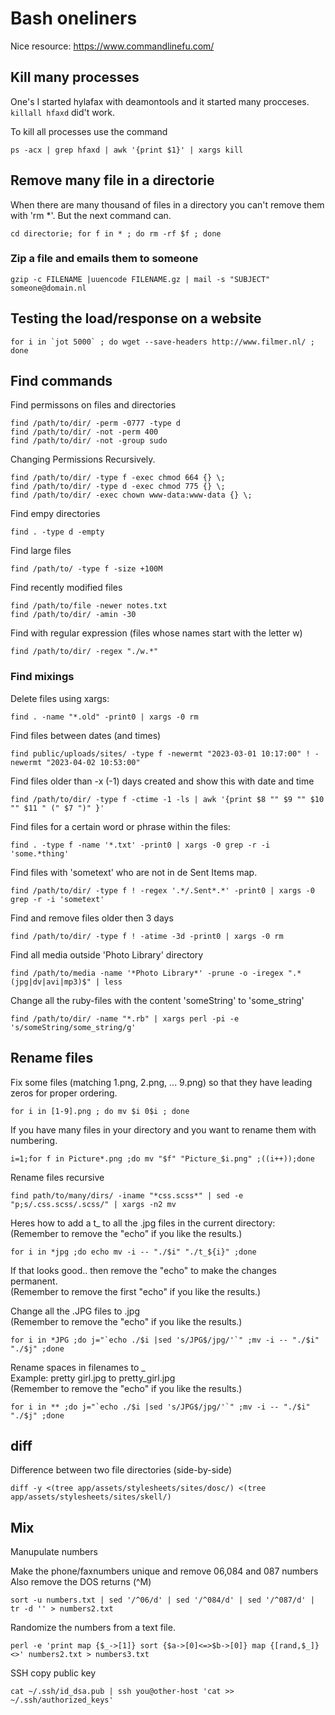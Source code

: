 # Bash oneliners

Nice resource: <https://www.commandlinefu.com/>

## Kill many processes

One's I started hylafax with deamontools and it started many procceses. `killall hfaxd` did't work.

To kill all processes use the command

    ps -acx | grep hfaxd | awk '{print $1}' | xargs kill

## Remove many file in a directorie

When there are many thousand of files in a directory you can't remove them with 'rm *'. But the next command can.

    cd directorie; for f in * ; do rm -rf $f ; done

### Zip a file and emails them to someone

    gzip -c FILENAME |uuencode FILENAME.gz | mail -s "SUBJECT" someone@domain.nl

## Testing the load/response on a website

    for i in `jot 5000` ; do wget --save-headers http://www.filmer.nl/ ; done

## Find commands

Find permissons on files and directories

    find /path/to/dir/ -perm -0777 -type d
    find /path/to/dir/ -not -perm 400
    find /path/to/dir/ -not -group sudo

Changing Permissions Recursively.

    find /path/to/dir/ -type f -exec chmod 664 {} \;
    find /path/to/dir/ -type d -exec chmod 775 {} \;
    find /path/to/dir/ -exec chown www-data:www-data {} \;

Find empy directories

    find . -type d -empty

Find large files

    find /path/to/ -type f -size +100M

Find recently modified files

    find /path/to/file -newer notes.txt
    find /path/to/dir/ -amin -30

Find with regular expression (files whose names start with the letter w)

    find /path/to/dir/ -regex "./w.*"

### Find mixings

Delete files using xargs:

    find . -name "*.old" -print0 | xargs -0 rm

Find files between dates (and times)

    find public/uploads/sites/ -type f -newermt "2023-03-01 10:17:00" ! -newermt "2023-04-02 10:53:00"

Find files older than -x (-1) days created and show this with date and time

    find /path/to/dir/ -type f -ctime -1 -ls | awk '{print $8 "" $9 "" $10 "" $11 " (" $7 ")" }'

Find files for a certain word or phrase within the files:

    find . -type f -name '*.txt' -print0 | xargs -0 grep -r -i 'some.*thing'

Find files with 'sometext' who are not in de Sent Items map.

    find /path/to/dir/ -type f ! -regex '.*/.Sent*.*' -print0 | xargs -0 grep -r -i 'sometext'

Find and remove files older then 3 days

    find /path/to/dir/ -type f ! -atime -3d -print0 | xargs -0 rm

Find all media outside 'Photo Library' directory

    find /path/to/media -name '*Photo Library*' -prune -o -iregex ".*(jpg|dv|avi|mp3)$" | less

Change all the ruby-files with the content 'someString' to 'some_string'

    find /path/to/dir/ -name "*.rb" | xargs perl -pi -e 's/someString/some_string/g'


## Rename files

Fix some files (matching 1.png, 2.png, ... 9.png) so that they have leading zeros for proper ordering.

    for i in [1-9].png ; do mv $i 0$i ; done

If you have many files in your directory and you want to rename them with numbering.

    i=1;for f in Picture*.png ;do mv "$f" "Picture_$i.png" ;((i++));done

Rename files recursive

    find path/to/many/dirs/ -iname "*css.scss*" | sed -e "p;s/.css.scss/.scss/" | xargs -n2 mv


Heres how to add a t_ to all the .jpg files in the current directory:
(Remember to remove the "echo" if you like the results.)

    for i in *jpg ;do echo mv -i -- "./$i" "./t_${i}" ;done

If that looks good.. then remove the "echo" to make the changes permanent. <br>
(Remember to remove the first "echo" if you like the results.)

Change all the .JPG files to .jpg<br>
(Remember to remove the "echo" if you like the results.)

    for i in *JPG ;do j="`echo ./$i |sed 's/JPG$/jpg/'`" ;mv -i -- "./$i" "./$j" ;done


Rename spaces in filenames to _ <br>
Example: pretty girl.jpg to pretty_girl.jpg<br>
(Remember to remove the "echo" if you like the results.)

    for i in ** ;do j="`echo ./$i |sed 's/JPG$/jpg/'`" ;mv -i -- "./$i" "./$j" ;done

## diff

Difference between two file directories (side-by-side)

    diff -y <(tree app/assets/stylesheets/sites/dosc/) <(tree app/assets/stylesheets/sites/skell/)

## Mix

Manupulate numbers

Make the phone/faxnumbers unique and remove 06,084 and 087 numbers Also remove the DOS returns (^M)

    sort -u numbers.txt | sed '/^06/d' | sed '/^084/d' | sed '/^087/d' | tr -d '' > numbers2.txt

Randomize the numbers from a text file.

    perl -e 'print map {$_->[1]} sort {$a->[0]<=>$b->[0]} map {[rand,$_]} <>' numbers2.txt > numbers3.txt

SSH copy public key

    cat ~/.ssh/id_dsa.pub | ssh you@other-host 'cat >> ~/.ssh/authorized_keys'

